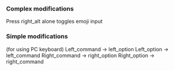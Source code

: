 ### Complex modifications
Press right_alt alone toggles emoji input

### Simple modifications
(for using PC keyboard)
Left_command -> left_option
Left_option -> left_command
Right_command -> right_option
Right_option -> right_command
